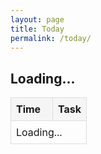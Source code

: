 ```yaml
---
layout: page
title: Today
permalink: /today/
---
```

<h2 id="current-date">Loading...</h2>
<table class="schedule-table">
  <thead>
    <tr>
      <th style="width: 50px">Time</th>
      <th>Task</th>
    </tr>
  </thead>
  <tbody id="schedule-body">
    <tr>
      <td colspan="2">Loading...</td>
    </tr>
  </tbody>
</table>

<style>
.schedule-table {
  width: 100%;
  border-collapse: collapse;
  margin: 1em 0;
}
.schedule-table th,
.schedule-table td {
  padding: 8px;
  border: 1px solid #ddd;
  text-align: left;
}
.schedule-table th {
  background-color: #f5f5f5;
}
.current-time-row {
  background-color: #fff3cd;
}
.schedule-table input:not([type="checkbox"]) {
    font-family: -apple-system, BlinkMacSystemFont, "Segoe UI", Helvetica, Arial, sans-serif;
    font-size: 1em;
    line-height: 1.2em;
    -webkit-appearance: none;
    -moz-appearance: none;
    appearance: none;
    border: 1px solid #ccc;
    border-radius: 4px;
    padding: 0.25rem;
}
.schedule-table input:not([type="checkbox"]):focus {
    outline: none;
    border-color: #007bff;
    box-shadow: 0 0 0 2px rgba(0, 123, 255, 0.8);
}
</style>

<script>
document.addEventListener('DOMContentLoaded', function() {
  const siteData = {{ site.data | jsonify }};
  
  function getPacificTime() {
    return new Date().toLocaleString("en-US", {timeZone: "America/Los_Angeles"});
  }
  
  function isCurrentTimeSlot(taskTime, nextTaskTime) {
    const now = new Date(getPacificTime());
    const currentHourMinute = now.getHours() * 60 + now.getMinutes();
    
    const [taskHours, taskMinutes] = taskTime.split(':').map(Number);
    const taskTotalMinutes = taskHours * 60 + taskMinutes;
    
    let nextTaskTotalMinutes = 24 * 60; // Default to end of day
    if (nextTaskTime) {
      const [nextHours, nextMinutes] = nextTaskTime.split(':').map(Number);
      nextTaskTotalMinutes = nextHours * 60 + nextMinutes;
    }
    
    return currentHourMinute >= taskTotalMinutes && currentHourMinute < nextTaskTotalMinutes;
  }
  
  function updateTimeElements() {
    const pacificTime = new Date(getPacificTime());
    const currentDate = pacificTime.toLocaleString('en-US', { month: '2-digit', day: '2-digit' }).replace('/', '-');
    const currentDay = pacificTime.toLocaleString('en-US', { weekday: 'long' }).toLowerCase();
    
    document.getElementById('current-date').textContent = pacificTime.toLocaleString('en-US', { 
      weekday: 'long', 
      year: 'numeric', 
      month: 'long', 
      day: 'numeric' 
    });

    const scheduleBody = document.getElementById('schedule-body');
    scheduleBody.innerHTML = '';
    
    // Get the day's tasks from quotidie
    const todaysTasks = siteData.quotidie[currentDay];
    console.log('Current day:', currentDay);
    console.log('Today\'s tasks:', todaysTasks);
    
    if (todaysTasks) {
      // Sort tasks by time
      const sortedTasks = todaysTasks.sort((a, b) => {
        const timeA = a.time || '23:59';
        const timeB = b.time || '23:59';
        return timeA.localeCompare(timeB);
      });
      
      sortedTasks.forEach((taskObj, index) => {
        const row = document.createElement('tr');
        let taskHtml = taskObj.task;
        
        // Check if this is the current time slot
        const nextTask = sortedTasks[index + 1];
        if (taskObj.time && isCurrentTimeSlot(taskObj.time, nextTask?.time)) {
          row.classList.add('current-time-row');
        }
        
        // Check if READINGS is anywhere in the task string
        if (taskHtml.includes('READINGS')) {
          const usccbDate = pacificTime.toLocaleString('en-US', { month: '2-digit', day: '2-digit', year: '2-digit' }).replace(/\//g, '');
          const usccbLink = `https://bible.usccb.org/bible/readings/${usccbDate}.cfm`;
          // Replace READINGS with the formatted link
          taskHtml = taskHtml.replace('READINGS', `<a href="${usccbLink}" target="_blank">readings</a>`);
        }
        
        row.innerHTML = `
          <td>${taskObj.time || ''}</td>
          <td>${taskHtml}</td>
        `;
        scheduleBody.appendChild(row);
      });
    }

   
    const feastContainer = document.getElementById('feast-container');
    const feast = siteData.feast_days.find(e => e.date === currentDate);
    feastContainer.innerHTML = feast ? `<span class="muted small">🕯️ ${feast.feast}</span>` : '';

    const eventContainer = document.getElementById('event-container');
    const event = siteData.daily_events.find(e => e.date === currentDate);
    eventContainer.innerHTML = event ? `<span class="muted small">📆 ${event.event}</span>` : '';
    
    const birthdayContainer = document.getElementById('birthday-container');
    const birthday = siteData.bdays.find(b => b.date === currentDate);
    birthdayContainer.innerHTML = birthday ? `<span class="muted small">🎈 ${birthday.bday}</span>` : '';
    
    const songContainer = document.getElementById('song-container');
    const dailysong = siteData.daily_song.find(s => s.date === currentDate);
    if (dailysong) {
      const baseUrl = "https://music.youtube.com/watch?v=";
      songContainer.innerHTML = `<span class="muted small">📻 </span><a class="muted small" href="${baseUrl}${dailysong.songId}" target="_blank">${dailysong.track}</a>`;
    } else {
      songContainer.innerHTML = '';
    }
  }

  updateTimeElements();
  setInterval(updateTimeElements, 60000);
});
</script>

<span id="event-container"></span><br>
<span id="feast-container"></span><br>
<span id="birthday-container"></span><br>
<span id="song-container"></span>

